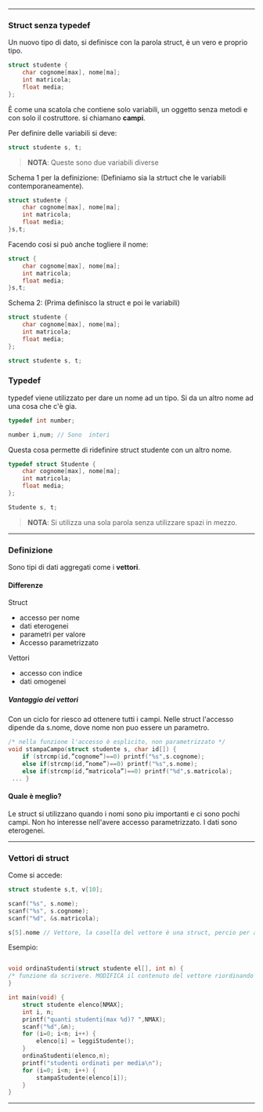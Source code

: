 
---
### Struct senza typedef
Un nuovo tipo di dato, si definisce con la parola struct, è un vero e proprio tipo.
```C
struct studente {
	char cognome[max], nome[ma];
	int matricola;
	float media;
};
```

È come una scatola che contiene solo variabili, un oggetto senza metodi e con solo il costruttore.
si chiamano **campi**.

Per definire delle variabili si deve:
```C
struct studente s, t;
```
>**NOTA**: Queste sono due variabili diverse

Schema 1 per la definizione:
(Definiamo sia la strtuct che le variabili contemporaneamente).
```C
struct studente {
	char cognome[max], nome[ma];
	int matricola;
	float media;
}s,t;
```

Facendo cosi si può anche togliere il nome:

```C
struct {
	char cognome[max], nome[ma];
	int matricola;
	float media;
}s,t;
```

Schema 2:
(Prima definisco la struct e poi le variabili)

```C
struct studente {
	char cognome[max], nome[ma];
	int matricola;
	float media;
};

struct studente s, t;
```

### Typedef

typedef viene utilizzato per dare un nome ad un tipo. 
Si da un altro nome ad una cosa che c'è gia.

```C
typedef int number;

number i,num; // Sono  interi
```

Questa cosa permette di ridefinire struct studente con un altro nome.

```C
typedef struct Studente {
	char cognome[max], nome[ma];
	int matricola;
	float media;
};

Studente s, t;
```

>**NOTA**: Si utilizza una sola parola senza utilizzare spazi in mezzo.

---
### Definizione

Sono tipi di dati aggregati come i **vettori**.

#### Differenze

Struct
- accesso per nome 
- dati eterogenei
- parametri per valore
- Accesso parametrizzato

Vettori
- accesso con indice
- dati omogenei


##### Vantaggio dei vettori

Con un ciclo for riesco ad ottenere tutti i campi.
Nelle struct l'accesso dipende da s.nome, dove nome non puo essere un parametro.

```C
/* nella funzione l'accesso è esplicito, non parametrizzato */
void stampaCampo(struct studente s, char id[]) {
	if (strcmp(id,”cognome”)==0) printf("%s",s.cognome);
	else if(strcmp(id,”nome”)==0) printf("%s",s.nome); 
	else if(strcmp(id,”matricola”)==0) printf("%d",s.matricola);
 ... }
```
#### Quale è meglio?

Le struct si utilizzano quando i nomi sono piu importanti e ci sono pochi campi.
Non ho interesse nell'avere accesso parametrizzato.
I dati sono eterogenei.

---
### Vettori di struct

Come si accede:
```C
struct studente s,t, v[10];

scanf("%s", s.nome);
scanf("%s", s.cognome);
scanf("%d", &s.matricola);

s[5].nome // Vettore, la casella del vettore è una struct, percio per accederci si fa cosi.
```

Esempio:
```C

void ordinaStudenti(struct studente el[], int n) { 
/* funzione da scrivere. MODIFICA il contenuto del vettore riordinando gli studenti per media crescente. Funzione completata alla fine del capitolo 4 (col selectionSort) */ 
}

int main(void) {
	struct studente elenco[NMAX];
	int i, n;
	printf("quanti studenti(max %d)? ",NMAX);
	scanf("%d",&n);
	for (i=0; i<n; i++) {
		elenco[i] = leggiStudente();
	}
	ordinaStudenti(elenco,n);
	printf("studenti ordinati per media\n");
	for (i=0; i<n; i++) {
		stampaStudente(elenco[i]);
	}
}
```

---
